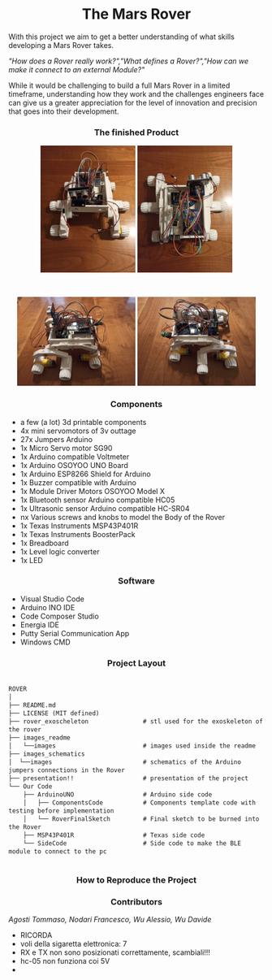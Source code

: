 <h1 align="center">The Mars Rover</h1>

<p>With this project we aim to get a better understanding of what skills developing a Mars Rover takes.</p>
<p><i>"How does a Rover really work?","What defines a Rover?","How can we make it connect to an external Module?"</i></p>
<p>While it would be challenging to build a full Mars Rover in a limited timeframe, understanding how they work and the challenges engineers face can give us a greater appreciation for the level of innovation and precision that goes into their development.</p>

<h3 align="center">The finished Product</h3>

<p float="left" align="center">
<img src="./images_readme/Rover1.jpg" height="250">
<img src="./images_readme/Rover2.jpg" height="250">
</p>

<br>

<p float="left" align="center">
<img src="./images_readme/Rover3.jpg" height="175">
<img src="./images_readme/Rover4.jpg" height="175">
</p>

<h3 align="center">Components</h3>

<ul list-style-type: "square">
    <li>a few (a lot) 3d printable components</li>
    <li>4x mini servomotors of 3v outtage</li>
    <li>27x Jumpers Arduino</li>
    <li>1x Micro Servo motor SG90</li>
    <li>1x Arduino compatible Voltmeter</li>
    <li>1x Arduino OSOYOO UNO Board</li>
    <li>1x Arduino ESP8266 Shield for Arduino</li>
    <li>1x Buzzer compatible with Arduino</li>
    <li>1x Module Driver Motors OSOYOO Model X</li>
    <li>1x Bluetooth sensor Arduino compatible HC05</li>
    <li>1x Ultrasonic sensor Arduino compatible HC-SR04</li>
    <li>nx Various screws and knobs to model the Body of the Rover</li>
    <li>1x Texas Instruments MSP43P401R</li>
    <li>1x Texas Instruments BoosterPack</li>
    <li>1x Breadboard</li>
    <li>1x Level logic converter</li>
    <li>1x LED</li>
</ul>

<h3 align="center">Software</h3>

<ul>
    <li>Visual Studio Code</li>
    <li>Arduino INO IDE</li>
    <li>Code Composer Studio</li>
    <li>Energia IDE</li>
    <li>Putty Serial Communication App</li>
    <li>Windows CMD</li>
</ul>

<h3 align="center">Project Layout</h3>

<pre>
<code>
ROVER
│
├── README.md
├── LICENSE (MIT defined)
├── rover_exoscheleton               # stl used for the exoskeleton of the rover
├── images_readme                   
│   └──images                        # images used inside the readme
├── images_schematics               
│  └──images                         # schematics of the Arduino jumpers connections in the Rover
├── presentation!!                   # presentation of the project
└── Our Code
    ├── ArduinoUNO                   # Arduino side code
    │   ├── ComponentsCode           # Components template code with testing before implementation
    │   └── RoverFinalSketch         # Final sketch to be burned into the Rover
    ├── MSP43P401R                   # Texas side code
    └── SideCode                     # Side code to make the BLE module to connect to the pc 
</code>
</pre>

<h3 align="center">How to Reproduce the Project</h3>

<h3 align="center">Contributors</h3>

<p><i>Agosti Tommaso, Nodari Francesco, Wu Alessio, Wu Davide</i></p>

<ul>
    <li>RICORDA</li>
    <li>voli della sigaretta elettronica: 7</li>
    <li>RX e TX non sono posizionati correttamente, scambiali!!!</li>
    <li>hc-05 non funziona coi 5V</li>
    <li></li>
</ul>
